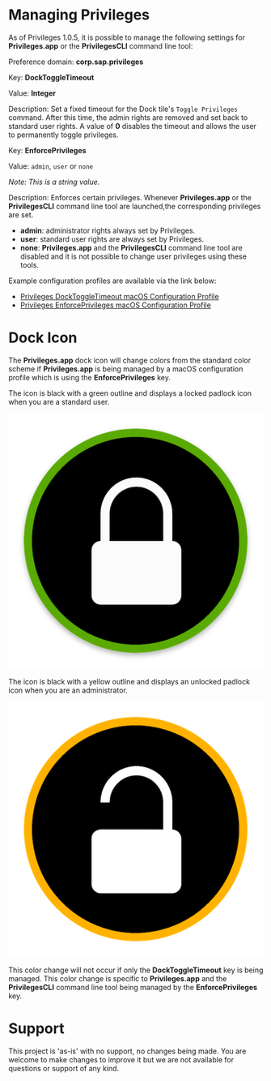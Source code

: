 # Managing Privileges

As of Privileges 1.0.5, it is possible to manage the following settings for **Privileges.app** or the **PrivilegesCLI** command line tool:

Preference domain: **corp.sap.privileges**

Key: **DockToggleTimeout**
 
Value: **Integer**
 
Description: Set a fixed timeout for the Dock tile's `Toggle Privileges` command. After this time, the admin rights are removed and set back to standard user rights. A value of **0** disables the timeout and allows the user to permanently toggle privileges.



Key: **EnforcePrivileges**
 
Value: `admin`, `user` or `none`

*Note: This is a string value.*

Description: Enforces certain privileges. Whenever **Privileges.app** or the **PrivilegesCLI** command line tool are launched,the corresponding privileges are set.  

* **admin**: administrator rights always set by Privileges.
* **user**: standard user rights are always set by Privileges.
* **none**: **Privileges.app** and the **PrivilegesCLI** command line tool are disabled and it is not possible to change user privileges using these tools.

Example configuration profiles are available via the link below:

* [Privileges DockToggleTimeout macOS Configuration Profile](example_profiles/DockToggleTimeout/Example_DockToggleTimeout.mobileconfig)
* [Privileges EnforcePrivileges macOS Configuration Profile](example_profiles/EnforcePrivileges/Example_EnforcePrivileges.mobileconfig)


Dock Icon
===================================

The **Privileges.app** dock icon will change colors from the standard color scheme if **Privileges.app** is being managed by a macOS configuration profile which is using the **EnforcePrivileges** key.

The icon is black with a green outline and displays a locked padlock icon when you are a standard user.

![](readme_images/icon_bk1.png)

The icon is black with a yellow outline and displays an unlocked padlock icon when you are an administrator.

![](readme_images/icon_bk2.png)

This color change will not occur if only the **DockToggleTimeout** key is being managed. This color change is specific to **Privileges.app** and the **PrivilegesCLI** command line tool being managed by the **EnforcePrivileges** key.

Support
===================================
This project is 'as-is' with no support, no changes being made.  You are welcome to make changes to improve it but we are not available for questions or support of any kind.

